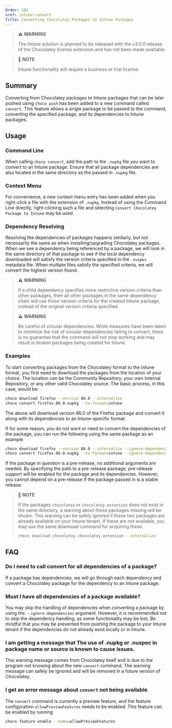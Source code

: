 ```yaml
---
Order: 162
xref: intune-convert
Title: Converting Chocolatey Packages to Intune Packages
---
```


> :warning: **WARNING**
>
> The Intune solution is planned to be released with the v3.0.0 release of the Chocolatey license extension and has not been made available.

> :memo: **NOTE**
>
> Intune functionality will require a business or trial license.

## Summary

Converting from Chocolatey packages to Intune packages that can be later pushed using `choco push` has been added to a new command called `convert`.
This feature allows a single package to be passed to the command, converting the specified package, and its dependencies to Intune packages.

## Usage

### Command Line

When calling `choco convert`, add the path to the `.nupkg` file you want to convert to an Intune package.
Ensure that all package dependencies are also located in the same directory as the passed in `.nupkg` file.

### Context Menu

For convenience, a new context menu entry has been added when you right-click a file with the extension of `.nupkg`.
Instead of using the Command Line directly, right-clicking such a file and selecting `Convert Chocolatey Package to Intune` may be used.

### Dependency Resolving

Resolving the dependencies of packages happens similarly, but not necessarily the same as when installing/upgrading Chocolatey packages.
When we see a dependency being referenced by a package, we will look in the same directory of that package to see if the local dependency
downloaded will satisfy the version criteria specified in the `.nuspec` metadata file.
When multiple files satisfy the specified criteria, we will convert the highest version found.

> :warning: **WARNING**
>
> If a child dependency specifies more restrictive version criteria than other packages,
> then all other packages in the same dependency chain will use those version criteria for
> the created Intune package, instead of the original version criteria specified.

> :warning: **WARNING**
>
> Be careful of circular dependencies. While measures have been taken to minimize
> the risk of circular dependencies failing to convert, there is no guarantee that
> the command will not stop working and may result in broken packages being created
> for Intune.

### Examples

To start converting packages from the Chocolatey format to the Intune format, you first need to download the packages from the location of your choice.
The location can be the Community Repository, your own Internal Repository, or any other valid Chocolatey source.
The basic process, in this case, would be:

~~~sh
choco download firefox --version 86.0 --internalize
choco convert firefox.86.0.nupkg --to-format=intune
~~~

The above will download version 86.0 of the Firefox package and convert it along with its dependencies to an Intune-specific format.

If for some reason, you do not want or need to convert the dependencies of the package, you can run the following using the same package as an example

~~~sh
choco download firefox --version 86.0 --internalize --ignore-dependencies
choco convert firefox.86.0.nupkg --to-format=intune --ignore-dependencies
~~~

If the package in question is a pre-release, no additional arguments are needed.
By specifying the path to a pre-release package, pre-release support will be enabled for the package and its dependencies.
However, you cannot depend on a pre-release if the package passed in is a stable release.

> :memo: **NOTE**
>
> If the packages `chocolatey` or `chocolatey.extension` does not exist in the same directory,
> a warning about these packages missing will be shown.
> This warning can be safely ignored if these two packages are already available on your Intune tenant.
> If these are not available, you may use the same download command for acquiring these.
>
> ~~~sh
> choco download chocolatey chocolatey.extension --internalize
> ~~~

## FAQ

### Do I need to call convert for all dependencies of a package?

If a package has dependencies, we will go through each dependency and convert a Chocolatey package for the dependency to an Intune package.

### Must I have all dependencies of a package available?

You may skip the handling of dependencies when converting a package by using the `--ignore-dependencies` argument.
However, it is recommended not to skip the dependency handling, as some functionality may be lost.
Be mindful that you may be prevented from pushing the package to your Intune tenant if the dependencies do not already exist locally or in Intune.

### I am getting a message that The use of .nupkg or .nuspec in package name or source is known to cause issues.

This warning message comes from Chocolatey itself and is due to the program not knowing about the new `convert` command.
The warning message can safely be ignored and will be removed in a future version of Chocolatey.

### I get an error message about `convert` not being available

The `convert` command is currently a preview feature, and the feature configuration `allowPreviewFeatures` needs to be enabled.
This feature can be enabled by running
~~~sh
choco feature enable --name=allowPreviewFeatures
~~~
